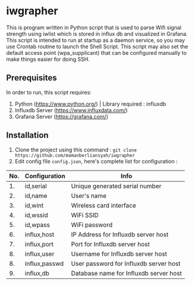 # iwgrapher
This is program written in Python script that is used to parse Wifi signal strength using iwlist which is stored in influx db and visualized in Grafana. This script is intended to run at startup as a daemon service, so you may use Crontab routine to launch the Shell Script. This script may also set the default access point (wpa_supplicant) that can be configured manually to make things easier for doing SSH.

## Prerequisites
In order to run, this script requires:
1. Python (https://www.python.org/) | Library required : influxdb
2. Influxdb Server (https://www.influxdata.com/)
3. Grafana Server (https://grafana.com/)

## Installation
1. Clone the project using this command : `git clone https://github.com/mamanberliansyah/iwgrapher`
2. Edit config file `config.json`, here's complete list for configuration :

| No. | Configuration | Info |
| --- | ------------- | ----------- |
| 1.  | id,serial | Unique generated serial number |
| 2.  | id,name | User's name |
| 3.  | id,wint | Wireless card interface |
| 4.  | id,wssid | WiFi SSID |
| 5.  | id,wpass | WiFi password |
| 6.  | influx,host | IP Address for Influxdb server host |
| 7.  | influx,port | Port for Influxdb server host |
| 8.  | influx,user | Username for Influxdb server host |
| 8.  | influx,passwd | User password for Influxdb server host |
| 9.  | influx,db | Database name for Influxdb server host |
